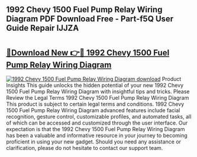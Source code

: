 ## 1992 Chevy 1500 Fuel Pump Relay Wiring Diagram PDF Download Free - Part-f5Q User Guide Repair IJJZA

# <h2><a href="http://dfnlgta.blite.top/?on=1992+Chevy+1500+Fuel+Pump+Relay+Wiring+Diagram">🔗Download New 👉🔴 1992 Chevy 1500 Fuel Pump Relay Wiring Diagram</a></h2>

[![1992 Chevy 1500 Fuel Pump Relay Wiring Diagram download](https://i.imgur.com/lujVjoI.png)](http://dfnlgta.blite.top/?on=1992+Chevy+1500+Fuel+Pump+Relay+Wiring+Diagram)
Product Insights This guide unlocks the hidden potential of your new 1992 Chevy 1500 Fuel Pump Relay Wiring Diagram with insightful tips and tricks. Please Review the Legal Terms 1992 Chevy 1500 Fuel Pump Relay Wiring Diagram This product is subject to certain legal terms and conditions. 1992 Chevy 1500 Fuel Pump Relay Wiring Diagram advanced features include facial recognition, gesture control, customizable profiles, and automated tasks, all of which can be accessed and customized through the user interface. Our expectation is that the 1992 Chevy 1500 Fuel Pump Relay Wiring Diagram has been a valuable and informative resource in your journey to becoming proficient in using your new gadget. Should you need any assistance or clarification, please do not hesitate to contact our support team.
